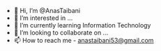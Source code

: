 - 👋 Hi, I’m @AnasTaibani
- 👀 I’m interested in ...
- 🌱 I’m currently learning Information Technology
- 💞️ I’m looking to collaborate on ...
- 📫 How to reach me - anastaibani53@gmail.com

<!---
AnasTaibani/AnasTaibani is a ✨ special ✨ repository because its `README.md` (this file) appears on your GitHub profile.
You can click the Preview link to take a look at your changes.
--->
